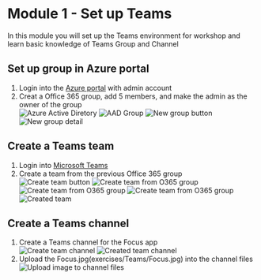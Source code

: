 # Module 1 - Set up Teams  
In this module you will set up the Teams environment for workshop and learn basic knowledge of Teams Group and Channel  

## Set up group in Azure portal  
1. Login into the [Azure portal](https://ms.portal.azure.com) with admin account  
2. Creat a Office 365 group, add 5 members, and make the admin as the owner of the group  
![Azure Active Diretory](imgs/aad.PNG "Azure Active Diretory")
![AAD Group](imgs/group.PNG "AAD Group")
![New group button](imgs/newgroup.PNG "New group button")
![New group detail](imgs/newgroupdetail.PNG "New group detail")

## Create a Teams team  
1. Login into [Microsoft Teams](https://teams.microsoft.com)  
2. Create a team from the previous Office 365 group  
![Create team button](imgs/createTeamsBtn.PNG "Create team button")
![Create team from O365 group](imgs/createTeamsfrom.PNG "Create team from O365 group")
![Create team from O365 group](imgs/createTeamsfromO365.PNG "Create team from O365 group")
![Create team from O365 group](imgs/createTeamsfromO365group.PNG "Create team from O365 group")
![Created team](imgs/createTeamsResult.PNG "Created team")

## Create a Teams channel  
1. Create a Teams channel for the Focus app  
![Create team channel](imgs/CreateChannel.PNG "Create team channel")
![Created team channel](imgs/CreateChannelResult.PNG "Created team channel")  
2. Upload the Focus.jpg(exercises/Teams/Focus.jpg) into the channel files
![Upload image to channel files](imgs/channelFileUpload.PNG "Upload image to channel files")
